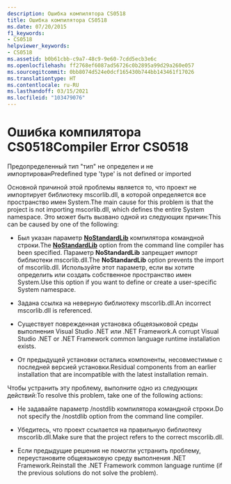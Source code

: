 ```yaml
---
description: Ошибка компилятора CS0518
title: Ошибка компилятора CS0518
ms.date: 07/20/2015
f1_keywords:
- CS0518
helpviewer_keywords:
- CS0518
ms.assetid: b0b61cbb-c9a7-48c9-9e60-7cdd5ecb3e6c
ms.openlocfilehash: ff2768ef6087ad56726c0b2895a99d29a260e057
ms.sourcegitcommit: 0bb8074d524e0dcf165430b744bb143461f17026
ms.translationtype: HT
ms.contentlocale: ru-RU
ms.lasthandoff: 03/15/2021
ms.locfileid: "103479076"
---
```

# <a name="compiler-error-cs0518"></a><span data-ttu-id="bd6ab-103">Ошибка компилятора CS0518</span><span class="sxs-lookup"><span data-stu-id="bd6ab-103">Compiler Error CS0518</span></span>

<span data-ttu-id="bd6ab-104">Предопределенный тип "тип" не определен и не импортирован</span><span class="sxs-lookup"><span data-stu-id="bd6ab-104">Predefined type 'type' is not defined or imported</span></span>  
  
 <span data-ttu-id="bd6ab-105">Основной причиной этой проблемы является то, что проект не импортирует библиотеку mscorlib.dll, в которой определяется все пространство имен System.</span><span class="sxs-lookup"><span data-stu-id="bd6ab-105">The main cause for this problem is that the project is not importing mscorlib.dll, which defines the entire System namespace.</span></span> <span data-ttu-id="bd6ab-106">Это может быть вызвано одной из следующих причин:</span><span class="sxs-lookup"><span data-stu-id="bd6ab-106">This can be caused by one of the following:</span></span>  
  
- <span data-ttu-id="bd6ab-107">Был указан параметр [**NoStandardLib**](../compiler-options/advanced.md#nostandardlib) компилятора командной строки.</span><span class="sxs-lookup"><span data-stu-id="bd6ab-107">The [**NoStandardLib**](../compiler-options/advanced.md#nostandardlib) option from the command line compiler has been specified.</span></span> <span data-ttu-id="bd6ab-108">Параметр **NoStandardLib** запрещает импорт библиотеки mscorlib.dll.</span><span class="sxs-lookup"><span data-stu-id="bd6ab-108">The **NoStandardLib** option prevents the import of mscorlib.dll.</span></span> <span data-ttu-id="bd6ab-109">Используйте этот параметр, если вы хотите определить или создать собственное пространство имен System.</span><span class="sxs-lookup"><span data-stu-id="bd6ab-109">Use this option if you want to define or create a user-specific System namespace.</span></span>  
  
- <span data-ttu-id="bd6ab-110">Задана ссылка на неверную библиотеку mscorlib.dll.</span><span class="sxs-lookup"><span data-stu-id="bd6ab-110">An incorrect mscorlib.dll is referenced.</span></span>  
  
- <span data-ttu-id="bd6ab-111">Существует поврежденная установка общеязыковой среды выполнения Visual Studio .NET или .NET Framework.</span><span class="sxs-lookup"><span data-stu-id="bd6ab-111">A corrupt Visual Studio .NET or .NET Framework common language runtime installation exists.</span></span>  
  
- <span data-ttu-id="bd6ab-112">От предыдущей установки остались компоненты, несовместимые с последней версией установки.</span><span class="sxs-lookup"><span data-stu-id="bd6ab-112">Residual components from an earlier installation that are incompatible with the latest installation remain.</span></span>  
  
 <span data-ttu-id="bd6ab-113">Чтобы устранить эту проблему, выполните одно из следующих действий:</span><span class="sxs-lookup"><span data-stu-id="bd6ab-113">To resolve this problem, take one of the following actions:</span></span>  
  
- <span data-ttu-id="bd6ab-114">Не задавайте параметр /nostdlib компилятора командной строки.</span><span class="sxs-lookup"><span data-stu-id="bd6ab-114">Do not specify the /nostdlib option from the command line compiler.</span></span>  
  
- <span data-ttu-id="bd6ab-115">Убедитесь, что проект ссылается на правильную библиотеку mscorlib.dll.</span><span class="sxs-lookup"><span data-stu-id="bd6ab-115">Make sure that the project refers to the correct mscorlib.dll.</span></span>  
  
- <span data-ttu-id="bd6ab-116">Если предыдущие решения не помогли устранить проблему, переустановите общеязыковую среду выполнения .NET Framework.</span><span class="sxs-lookup"><span data-stu-id="bd6ab-116">Reinstall the .NET Framework common language runtime (if the previous solutions do not solve the problem).</span></span>
